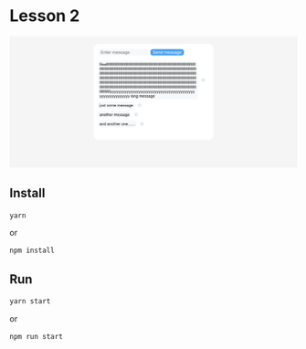 # Lesson 2

![Preview](images/preview.png)

## Install

```sh
yarn
```

or

```sh
npm install
```

## Run

```sh
yarn start
```

or

```sh
npm run start
```
